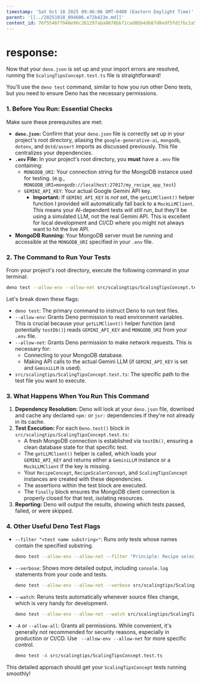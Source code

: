 ```yaml
---
timestamp: 'Sat Oct 18 2025 09:46:06 GMT-0400 (Eastern Daylight Time)'
parent: '[[../20251018_094606.e72b423e.md]]'
content_id: 76f5546f7948e96c261297aba0878bb71cad8bb4d687d8edf5fd1fbc1a531fa3
---
```


# response:

Now that your `deno.json` is set up and your import errors are resolved, running the `ScalingTipsConcept.test.ts` file is straightforward!

You'll use the `deno test` command, similar to how you run other Deno tests, but you need to ensure Deno has the necessary permissions.

### 1. Before You Run: Essential Checks

Make sure these prerequisites are met:

* **`deno.json`:** Confirm that your `deno.json` file is correctly set up in your project's root directory, aliasing the `google-generative-ai`, `mongodb`, `dotenv`, and `@std/assert` imports as discussed previously. This file centralizes your dependencies.
* **`.env` File:** In your project's root directory, you **must** have a `.env` file containing:
  * `MONGODB_URI`: Your connection string for the MongoDB instance used for testing. (e.g., `MONGODB_URI=mongodb://localhost:27017/my_recipe_app_test`)
  * `GEMINI_API_KEY`: Your actual Google Gemini API key.
    * **Important:** If `GEMINI_API_KEY` is *not* set, the `getLLMClient()` helper function I provided will automatically fall back to a `MockLLMClient`. This means your AI-dependent tests *will still run*, but they'll be using a simulated LLM, not the real Gemini API. This is excellent for local development and CI/CD where you might not always want to hit the live API.
* **MongoDB Running:** Your MongoDB server must be running and accessible at the `MONGODB_URI` specified in your `.env` file.

### 2. The Command to Run Your Tests

From your project's root directory, execute the following command in your terminal:

```bash
deno test --allow-env --allow-net src/scalingtips/ScalingTipsConcept.test.ts
```

Let's break down these flags:

* `deno test`: The primary command to instruct Deno to run test files.
* `--allow-env`: Grants Deno permission to read environment variables. This is crucial because your `getLLMClient()` helper function (and potentially `testDb()`) reads `GEMINI_API_KEY` and `MONGODB_URI` from your `.env` file.
* `--allow-net`: Grants Deno permission to make network requests. This is necessary for:
  * Connecting to your MongoDB database.
  * Making API calls to the actual Gemini LLM (if `GEMINI_API_KEY` is set and `GeminiLLM` is used).
* `src/scalingtips/ScalingTipsConcept.test.ts`: The specific path to the test file you want to execute.

### 3. What Happens When You Run This Command

1. **Dependency Resolution:** Deno will look at your `deno.json` file, download and cache any declared `npm:` or `jsr:` dependencies if they're not already in its cache.
2. **Test Execution:** For each `Deno.test()` block in `src/scalingtips/ScalingTipsConcept.test.ts`:
   * A fresh MongoDB connection is established via `testDb()`, ensuring a clean database state for that specific test.
   * The `getLLMClient()` helper is called, which loads your `GEMINI_API_KEY` and returns either a `GeminiLLM` instance or a `MockLLMClient` if the key is missing.
   * Your `RecipeConcept`, `RecipeScalerConcept`, and `ScalingTipsConcept` instances are created with these dependencies.
   * The assertions within the test block are executed.
   * The `finally` block ensures the MongoDB client connection is properly closed for that test, isolating resources.
3. **Reporting:** Deno will output the results, showing which tests passed, failed, or were skipped.

### 4. Other Useful Deno Test Flags

* `--filter "<test name substring>"`: Runs only tests whose names contain the specified substring.
  ```bash
  deno test --allow-env --allow-net --filter "Principle: Recipe selected, scaled by AI, and retrieved later" src/scalingtips/ScalingTipsConcept.test.ts
  ```
* `--verbose`: Shows more detailed output, including `console.log` statements from your code and tests.
  ```bash
  deno test --allow-env --allow-net --verbose src/scalingtips/ScalingTipsConcept.test.ts
  ```
* `--watch`: Reruns tests automatically whenever source files change, which is very handy for development.
  ```bash
  deno test --allow-env --allow-net --watch src/scalingtips/ScalingTipsConcept.test.ts
  ```
* `-A` or `--allow-all`: Grants all permissions. While convenient, it's generally not recommended for security reasons, especially in production or CI/CD. Use ` --allow-env --allow-net` for more specific control.
  ```bash
  deno test -A src/scalingtips/ScalingTipsConcept.test.ts
  ```

This detailed approach should get your `ScalingTipsConcept` tests running smoothly!
